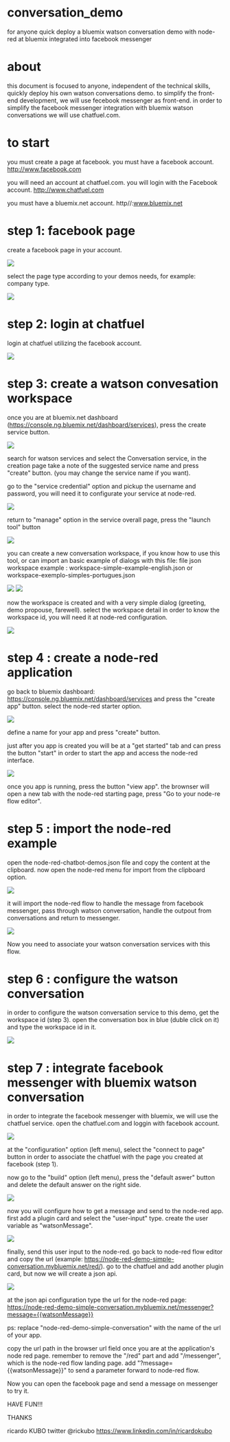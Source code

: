 # conversation_demo
for anyone quick deploy a bluemix watson conversation demo with node-red at bluemix integrated into facebook messenger

# about
this document is focused to anyone, independent of the technical skills, quickly deploy his own watson conversations demo.
to simplify the front-end development, we will use fecebook messenger as front-end. 
in order to simplify the facebook messenger integration with bluemix watson conversations we will use chatfuel.com.

# to start
you must create a page at facebook. you must have a facebook account. http://www.facebook.com

you will need an account at chatfuel.com. you will login with the Facebook account. http://www.chatfuel.com

you must have a bluemix.net account. http//:www.bluemix.net

# step 1: facebook page
create a facebook page in your account. 

<img src="https://github.com/rickubo/conversation_demo/blob/master/img/fb_create_page.png?raw=true">

select the page type according to your demos needs, for example: company type.

<img src="https://github.com/rickubo/conversation_demo/blob/master/img/fb_create_company.png?raw=true">

# step 2: login at chatfuel
login at chatfuel utilizing the facebook account.

<img src="https://github.com/rickubo/conversation_demo/blob/master/img/chatfuel.png?raw=true">

# step 3: create a watson convesation workspace
once you are at bluemix.net dashboard (https://console.ng.bluemix.net/dashboard/services), press the create service button.

<img src="https://github.com/rickubo/conversation_demo/blob/master/img/bm_create_svr.png?raw=true">

search for watson services and select the Conversation service, in the creation page take a note of the suggested service name and press "create" button. (you may change the service name if you want).

go to the "service credential" option and pickup the username and password, you will need it to configurate your service at node-red.

<img src="https://github.com/rickubo/conversation_demo/blob/master/img/bm_cv_serviCred.png?raw=true">

return to "manage" option in the service overall page, press the "launch tool" button

<img src="https://github.com/rickubo/conversation_demo/blob/master/img/bm_conv_launch.png?raw=true">

you can create a new conversation workspace, if you know how to use this tool, or can import an basic example of dialogs with this file:
file json workspace example : workspace-simple-example-english.json or workspace-exemplo-simples-portugues.json

<img src="https://github.com/rickubo/conversation_demo/blob/master/img/bm_cv_create_import.png?raw=true">

<img src="https://github.com/rickubo/conversation_demo/blob/master/img/bm_wk_id_import.png?raw=true">

now the workspace is created and with a very simple dialog (greeting, demo propouse, farewell). select the workspace detail in order to know the workspace id, you will need it at node-red configuration.

<img src="https://github.com/rickubo/conversation_demo/blob/master/img/bm_wk_detail_wks_id.png?raw=true">

# step 4 : create a node-red application
go back to bluemix dashboard: https://console.ng.bluemix.net/dashboard/services and press the "create app" button.
select the node-red starter option.

<img src="https://github.com/rickubo/conversation_demo/blob/master/img/bm_node-red-start.png?raw=true">

define a name for your app and press "create" button.

just after you app is created you will be at a "get started" tab and can press the button  "start" in order to start the app and access the node-red interface.

<img src="https://github.com/rickubo/conversation_demo/blob/master/img/bm_start_app.png?raw=true">

once you app is running, press the button "view app". the brownser will open a new tab with the node-red starting page, press "Go to your node-re flow editor".

# step 5 : import the node-red example
open the node-red-chatbot-demos.json file and copy the content at the clipboard.
now open the node-red menu for import from the clipboard option.

<img src="https://github.com/rickubo/conversation_demo/blob/master/img/nr-import.png?raw=true">

it will import the node-red flow to handle the message from facebook messenger, pass through watson conversation, handle the outpout from conversations and return to messenger. 

<img src="https://github.com/rickubo/conversation_demo/blob/master/img/nr-import-button.png?raw=true">

Now you need to associate your watson conversation services with this flow.


# step 6 : configure the watson conversation
in order to configure the watson conversation service to this demo, get the workspace id (step 3).
open the conversation box in blue (duble click on it) and type the workspace id in it. 

<img src="https://github.com/rickubo/conversation_demo/blob/master/img/nr-conv-wkid.png?raw=true">

# step 7 : integrate facebook messenger with bluemix watson conversation 
in order to integrate the facebook messenger with bluemix, we will use the chatfuel service. 
open the chatfuel.com and loggin with facebook account. 

<img src="https://github.com/rickubo/conversation_demo/blob/master/img/cf-config-face.png?raw=true">

at the "configuration" option (left menu), select the "connect to page" button in order to associate the chatfuel with the page you created at facebook (step 1).

now go to the "build" option (left menu), press the  "default aswer" button and delete the default answer on the right side.

<img src="https://github.com/rickubo/conversation_demo/blob/master/img/cf_default-delete.png?raw=true">

now you will configure how to get a message and send to the node-red app. 
first add a plugin card and select the "user-input" type. create the user variable as "watsonMessage".

<img src="https://github.com/rickubo/conversation_demo/blob/master/img/cf-userinput.png?raw=true">

finally, send this user input to the node-red. 
go back to node-red flow editor and copy the url (example: https://node-red-demo-simple-conversation.mybluemix.net/red/).
go to the chatfuel and add another plugin card, but now we will create a json api.

<img src="https://github.com/rickubo/conversation_demo/blob/master/img/cf-jsonapi.png?raw=true">

at the json api configuration type the url for the node-red page:
https://node-red-demo-simple-conversation.mybluemix.net/messenger?message={{watsonMessage}}

ps: replace "node-red-demo-simple-conversation" with the name of the url of your app.

copy the url path in the browser url field once you are at the application's node red page. remember to remove the "/red" part and add "/messenger", which is the node-red flow landing page. add "?message={{watsonMessage}}" to send a parameter forward to node-red flow.

Now you can open the facebook page and send a message on messenger to try it.

HAVE FUN!!!

THANKS

ricardo KUBO 
twitter @rickubo
https://www.linkedin.com/in/ricardokubo





